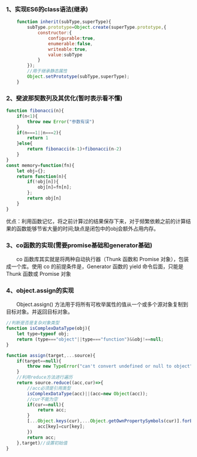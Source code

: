 <h3>1、实现ES6的class语法(继承)</h3>

```javascript
    function inherit(subType,superType){
        subType.prototype=Object.create(superType.prototype,{
            constructor:{
                configurable:true,
                enumerable:false,
                writeable:true,
                value:subType
            }
        });
        //用于继承静态属性
        Object.setPrototype(subType,superType);
    }
```
<h3>2、斐波那契数列及其优化(暂时表示看不懂)</h3>  

```javascript
function fibonacci(n){
    if(n<1){
        throw new Error("参数有误")
    }
    if(n===1||n===2){
        return 1
    }else{
        return fibonacci(n-1)+fibonacci(n-2)
    }
}
const memory=function(fn){
    let obj={};
    return function(n){
        if(!obj[n]){
            obj[n]=fn[n];
        };
        return obj[n]
    }
}
```
优点：利用函数记忆，将之前计算过的结果保存下来，对于频繁依赖之前的计算结果的函数能够节省大量的时间;缺点是闭包中的obj会额外占用内存。
<h3>3、co函数的实现(需要promise基础和generator基础)</h3>
&#8195;&#8195;co 函数库其实就是将两种自动执行器（Thunk 函数和 Promise 对象），包装成一个库。使用 co 的前提条件是，Generator 函数的 yield 命令后面，只能是 Thunk 函数或 Promise 对象

<h3>4、object.assign的实现</h3>

&#8195;&#8195;Object.assign() 方法用于将所有可枚举属性的值从一个或多个源对象复制到目标对象。并返回目标对象。
```js
//判断是否是复杂对象类型
function isComplexDataType(obj){
    let type=typeof obj;
    return (type==="object"||type==="function")&&obj!==null;
}

function assign(target,...source){
    if(target==null){
        throw new TypeError("can't convert undefined or null to object")
    }
    //利用reduce方法进行遍历
    return source.reduce((acc,cur)=>{
        //acc必须是引用类型
        isComplexDataType(acc)||(acc=new Object(acc));
        //cur不能为空
        if(cur==null){
            return acc;
        }
        [...Object.keys(cur),...Object.getOwnPropertySymbols(cur)].forEach((key,index)=>{
            acc[key]=cur[key];
        })
        return acc;
    },target)//设置初始值
}
```

